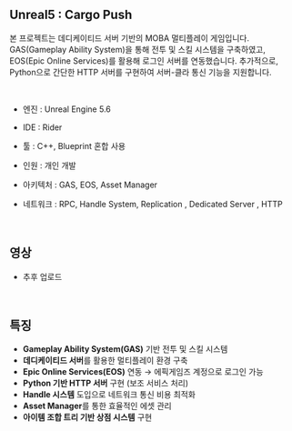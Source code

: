 ## Unreal5 : Cargo Push
본 프로젝트는 데디케이티드 서버 기반의 MOBA 멀티플레이 게임입니다. GAS(Gameplay Ability System)을 통해 전투 및 스킬 시스템을 구축하였고, EOS(Epic Online Services)를 활용해 로그인 서버를 연동했습니다. 추가적으로, Python으로 간단한 HTTP 서버를 구현하여 서버-클라 통신 기능을 지원합니다.


<br>

- 엔진 : Unreal Engine 5.6              
- IDE : Rider                          
- 툴 : C++, Blueprint 혼합 사용       
- 인원 : 개인 개발                      
- 아키텍처 : GAS, EOS, Asset Manager      
- 네트워크 : RPC, Handle System, Replication , Dedicated Server , HTTP

  <br>

## 영상
- 추후 업로드

<br>

## 특징
- **Gameplay Ability System(GAS)** 기반 전투 및 스킬 시스템  
- **데디케이티드 서버**를 활용한 멀티플레이 환경 구축  
- **Epic Online Services(EOS)** 연동 → 에픽게임즈 계정으로 로그인 가능  
- **Python 기반 HTTP 서버** 구현 (보조 서비스 처리)  
- **Handle 시스템** 도입으로 네트워크 통신 비용 최적화  
- **Asset Manager**를 통한 효율적인 에셋 관리  
- **아이템 조합 트리 기반 상점 시스템** 구현  
